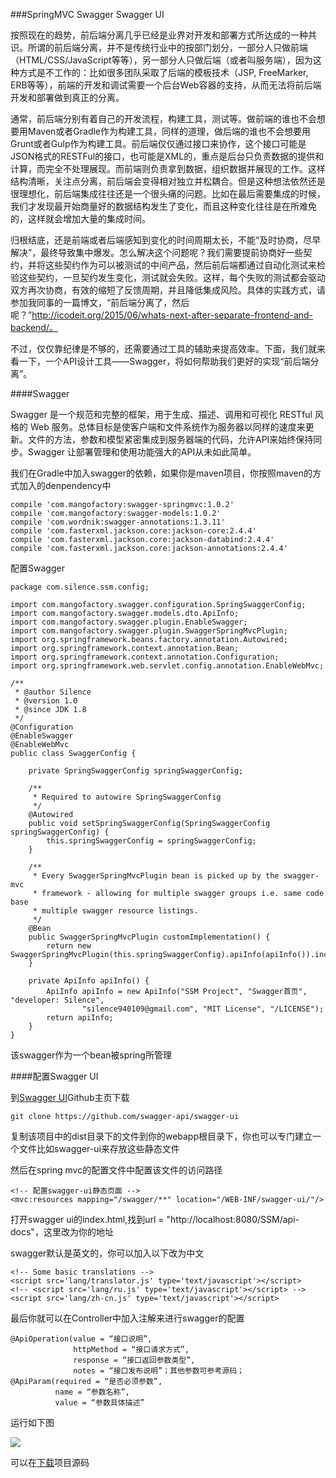 ###SpringMVC Swagger Swagger UI

按照现在的趋势，前后端分离几乎已经是业界对开发和部署方式所达成的一种共识。所谓的前后端分离，并不是传统行业中的按部门划分，一部分人只做前端（HTML/CSS/JavaScript等等），另一部分人只做后端（或者叫服务端），因为这种方式是不工作的：比如很多团队采取了后端的模板技术（JSP, FreeMarker, ERB等等），前端的开发和调试需要一个后台Web容器的支持，从而无法将前后端开发和部署做到真正的分离。

通常，前后端分别有着自己的开发流程，构建工具，测试等。做前端的谁也不会想要用Maven或者Gradle作为构建工具，同样的道理，做后端的谁也不会想要用Grunt或者Gulp作为构建工具。前后端仅仅通过接口来协作，这个接口可能是JSON格式的RESTFul的接口，也可能是XML的，重点是后台只负责数据的提供和计算，而完全不处理展现。而前端则负责拿到数据，组织数据并展现的工作。这样结构清晰，关注点分离，前后端会变得相对独立并松耦合。但是这种想法依然还是很理想化，前后端集成往往还是一个很头痛的问题。比如在最后需要集成的时候，我们才发现最开始商量好的数据结构发生了变化，而且这种变化往往是在所难免的，这样就会增加大量的集成时间。

归根结底，还是前端或者后端感知到变化的时间周期太长，不能“及时协商，尽早解决”，最终导致集中爆发。怎么解决这个问题呢？我们需要提前协商好一些契约，并将这些契约作为可以被测试的中间产品，然后前后端都通过自动化测试来检验这些契约，一旦契约发生变化，测试就会失败。这样，每个失败的测试都会驱动双方再次协商，有效的缩短了反馈周期，并且降低集成风险。具体的实践方式，请参加我同事的一篇博文，“前后端分离了，然后呢？”http://icodeit.org/2015/06/whats-next-after-separate-frontend-and-backend/。

不过，仅仅靠纪律是不够的，还需要通过工具的辅助来提高效率。下面，我们就来看一下，一个API设计工具——Swagger，将如何帮助我们更好的实现“前后端分离”。

####Swagger

Swagger 是一个规范和完整的框架，用于生成、描述、调用和可视化 RESTful 风格的 Web 服务。总体目标是使客户端和文件系统作为服务器以同样的速度来更新。文件的方法，参数和模型紧密集成到服务器端的代码，允许API来始终保持同步。Swagger 让部署管理和使用功能强大的API从未如此简单。

我们在Gradle中加入swagger的依赖，如果你是maven项目，你按照maven的方式加入的denpendency中

    compile 'com.mangofactory:swagger-springmvc:1.0.2'
    compile 'com.mangofactory:swagger-models:1.0.2'
    compile 'com.wordnik:swagger-annotations:1.3.11'
    compile 'com.fasterxml.jackson.core:jackson-core:2.4.4'
    compile 'com.fasterxml.jackson.core:jackson-databind:2.4.4'
    compile 'com.fasterxml.jackson.core:jackson-annotations:2.4.4'

配置Swagger

	package com.silence.ssm.config;
	
	import com.mangofactory.swagger.configuration.SpringSwaggerConfig;
	import com.mangofactory.swagger.models.dto.ApiInfo;
	import com.mangofactory.swagger.plugin.EnableSwagger;
	import com.mangofactory.swagger.plugin.SwaggerSpringMvcPlugin;
	import org.springframework.beans.factory.annotation.Autowired;
	import org.springframework.context.annotation.Bean;
	import org.springframework.context.annotation.Configuration;
	import org.springframework.web.servlet.config.annotation.EnableWebMvc;
	
	/**
	 * @author Silence
	 * @version 1.0
	 * @since JDK 1.8
	 */
	@Configuration
	@EnableSwagger
	@EnableWebMvc
	public class SwaggerConfig {
	
		private SpringSwaggerConfig springSwaggerConfig;
	
		/**
		 * Required to autowire SpringSwaggerConfig
		 */
		@Autowired
		public void setSpringSwaggerConfig(SpringSwaggerConfig springSwaggerConfig) {
			this.springSwaggerConfig = springSwaggerConfig;
		}
	
		/**
		 * Every SwaggerSpringMvcPlugin bean is picked up by the swagger-mvc
		 * framework - allowing for multiple swagger groups i.e. same code base
		 * multiple swagger resource listings.
		 */
		@Bean
		public SwaggerSpringMvcPlugin customImplementation() {
			return new SwaggerSpringMvcPlugin(this.springSwaggerConfig).apiInfo(apiInfo()).includePatterns(".*");
		}
	
		private ApiInfo apiInfo() {
			ApiInfo apiInfo = new ApiInfo("SSM Project", "Swagger首页", "developer: Silence",
					"silence940109@gmail.com", "MIT License", "/LICENSE");
			return apiInfo;
		}
	}

该swagger作为一个bean被spring所管理


####配置Swagger UI

到[Swagger UI](https://github.com/swagger-api/swagger-ui)Github主页下载

	git clone https://github.com/swagger-api/swagger-ui

复制该项目中的dist目录下的文件到你的webapp根目录下，你也可以专门建立一个文件比如swagger-ui来存放这些静态文件

然后在spring mvc的配置文件中配置该文件的访问路径

	<!-- 配置swagger-ui静态页面 -->
    <mvc:resources mapping="/swagger/**" location="/WEB-INF/swagger-ui/"/>

打开swagger ui的index.html,找到url = "http://localhost:8080/SSM/api-docs"，这里改为你的地址

swagger默认是英文的，你可以加入以下改为中文

	<!-- Some basic translations -->
    <script src='lang/translator.js' type='text/javascript'></script>
	<!-- <script src='lang/ru.js' type='text/javascript'></script> -->
	<script src='lang/zh-cn.js' type='text/javascript'></script>

最后你就可以在Controller中加入注解来进行swagger的配置

	@ApiOperation(value = “接口说明”, 
				  httpMethod = “接口请求方式”, 
				  response = “接口返回参数类型”, 
				  notes = “接口发布说明”；其他参数可参考源码；
	@ApiParam(required = “是否必须参数”, 
			  name = “参数名称”, 
			  value = “参数具体描述”

运行如下图

![](https://github.com/silence940109/Java/blob/master/swagger/image/index.png)

可以在[下载](https://github.com/silence940109/SSM/releases/tag/1.2)项目源码